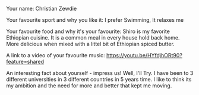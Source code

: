 Your name: 
    Christian Zewdie

Your favourite sport and why you like it: 
    I prefer Swimming, It relaxes me

Your favourite food and why it's your favourite:
     Shiro is my favorite Ethiopian cuisine. It is a common meal in every house hold back home. More delicious when mixed with a littel bit of Ethiopian spiced butter.

A link to a video of your favourite music:
    https://youtu.be/HYfdjhORt90?feature=shared

An interesting fact about yourself - impress us!
    Well, I'll Try. I have been to 3 different universities in 3 different countries in 5 years time. I like to think its my ambition and the need for more and better that kept me moving. 
